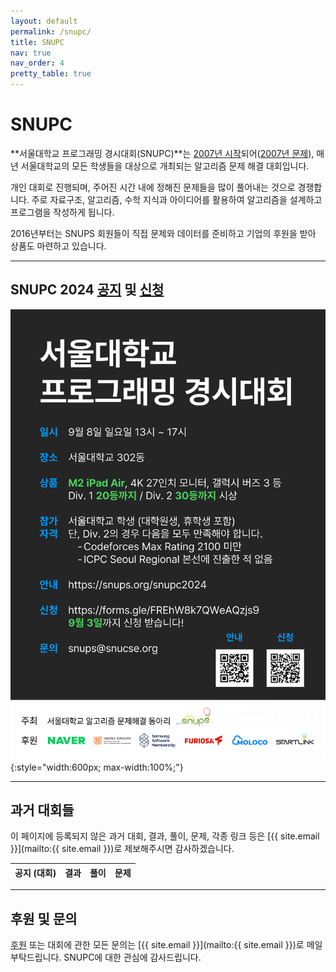 ```yaml
---
layout: default
permalink: /snupc/
title: SNUPC
nav: true
nav_order: 4
pretty_table: true
---
```


# SNUPC

**서울대학교 프로그래밍 경시대회(SNUPC)**는 [2007년 시작](https://algospot.com/forum/read/139/)되어([2007년 문제](/assets/pdf/snupc0_2007.pdf)), 매년 서울대학교의 모든 학생들을 대상으로 개최되는 알고리즘 문제 해결 대회입니다.

개인 대회로 진행되며, 주어진 시간 내에 정해진 문제들을 많이 풀어내는 것으로 경쟁합니다. 주로 자료구조, 알고리즘, 수학 지식과 아이디어를 활용하여 알고리즘을 설계하고 프로그램을 작성하게 됩니다.

2016년부터는 SNUPS 회원들이 직접 문제와 데이터를 준비하고 기업의 후원을 받아 상품도 마련하고 있습니다.

---

## SNUPC 2024 [공지](/snupc2024/) 및 [신청](https://forms.gle/FREhW8k7QWeAQzjs9)
![SNUPC 2024](/assets/img/poster/snupc2024.jpg){:style="width:600px; max-width:100%;"}

---

## 과거 대회들

이 페이지에 등록되지 않은 과거 대회, 결과, 풀이, 문제, 각종 링크 등은 [{{ site.email }}](mailto:{{ site.email }})로 제보해주시면 감사하겠습니다.

<table id="table-snupc" data-toggle="table" data-url="{{ '/assets/json/snupc-links.json' | relative_url }}">
  <thead>
    <tr>
      <th data-field="announce" data-align="center">공지 (대회)</th>
      <th data-field="result" data-align="center">결과</th>
      <th data-field="solution" data-align="center">풀이</th>
      <th data-field="problem" data-align="center">문제</th>
    </tr>
  </thead>
</table>

<script src="https://code.jquery.com/jquery-latest.min.js"></script>
<script>
$(document).ready(function() {
  $('#table-snupc').bootstrapTable({
    columns: [{ field: 'announce', align: 'center',
      formatter: function(value, row, index) {
        let year = value ? `<a href="${value}" target="_blank">${row.year}</a>` : row.year;
        if (row.div1contest && row.div2contest) return `${year} (<a href="${row.div1contest}" target="_blank">Div1</a> <a href="${row.div2contest}" target="_blank">Div2</a>)`;
        if (row.contest) return `${year} (<a href="${row.contest}" target="_blank">대회</a>)`;
        return year;
      }
    }, { field: 'result', align: 'center',
      formatter: function(value, row, index) {
        if (value) return `<a href="${value}" target="_blank">결과</a>`;
        if (row.div1result && row.div2result) return `<a href="${row.div1result}" target="_blank">Div1</a> <a href="${row.div2result}" target="_blank">Div2</a>`;
        return '';
      }
    }, { field: 'solution', align: 'center',
      formatter: function(value, row, index) {
        return value ? `<a href="${value}" target="_blank">풀이</a>` : '';
      }
    }, { field: 'problem', align: 'center',
      formatter: function(value, row, index) {
        return value ? `<a href="${value}" target="_blank">문제</a>` : '';
      }
    }]
  });
});
</script>

---

## 후원 및 문의
[후원](/sponsor/) 또는 대회에 관한 모든 문의는 [{{ site.email }}](mailto:{{ site.email }})로 메일 부탁드립니다. SNUPC에 대한 관심에 감사드립니다.

